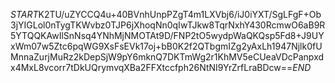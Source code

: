 $START$K2TU/uZYCCQ4u+40BVnhUnpPZgT4m1LXVbj6/iJ0iYXT/SgLFgF+Ob3jYIGLol0nTygTKWvbz0TJP6jXhoqNn0qIwTJkw8TqrNxhY430RcmwO6aB9R5YTQQKAwIlSnNsq4YNhMjNMOTAt9D/FNP2tO5wydpWaQKQsp5Fd8+J9UYxWm07w5Ztc6pqWG9XsFsEVk17oj+bB0K2f2QTbgmIZg2yAxLh1947Njlk0fUMnnaZurjMuRz2kDepSjW9pY6mknQ7DKTmWg2r1KhMV5eCUeaVDcPanpxdx4MxL8vcorr7tDkUQrymvqXBa2FFXtccfph26NtNI9YrZrfLraBDcw==$END$